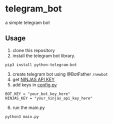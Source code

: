 # telegram_bot
a simple telegram bot

## Usage
1. clone this repository
2. install the telegram bot library.
```
pip3 install python-telegram-bot
```
3. create telegram bot using @BotFather
   ```/newbot```
4. get [NINJAS API KEY](https://api-ninjas.com/)
5. add keys in [config.py](https://github.com/Chewrs/telegram_bot/blob/main/config.py)
```
BOT_KEY = "your_bot_key_here"
NINJAS_KEY = "your_ninjas_api_key_here"
```
6. run the main.py
```
python3 main.py
```

